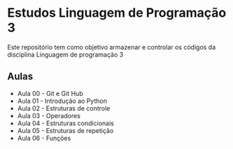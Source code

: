 # Estudos Linguagem de Programação 3

Este repositório tem como objetivo armazenar e controlar os códigos da disciplina Linguagem de programação 3

## Aulas

- Aula 00 - Git e Git Hub
- Aula 01 - Introdução ao Python
- Aula 02 - Estruturas de controle
- Aula 03 - Operadores
- Aula 04 - Estruturas condicionais
- Aula 05 - Estruturas de repetição
- Aula 06 - Funções